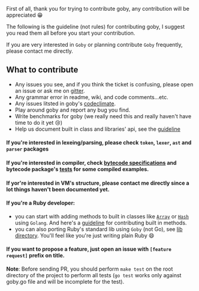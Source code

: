 First of all, thank you for trying to contribute goby, any contribution will be appreciated 😁

The following is the guideline (not rules) for contributing goby, I suggest you read them all before you start your contribution.

If you are very interested in `Goby` or planning contribute `Goby` frequently, please contact me directly.

## What to contribute

- Any issues you see, and if you think the ticket is confusing, please open an issue or ask me on [gitter](https://gitter.im/goby-lang/Lobby).
- Any grammar error in readme, wiki, and code comments...etc.
- Any issues litsted in goby's [codeclimate](https://codeclimate.com/github/goby-lang/goby/issues).
- Play around goby and report any bug you find.
- Write benchmarks for goby (we really need this and really haven't have time to do it yet 😢)
- Help us document built in class and libraries' api, see the [guideline](https://github.com/goby-lang/goby/wiki/Documenting-Goby-Code)


#### If you're interested in lexeing/parsing, please check `token`, `lexer`, `ast` and `parser` packages

#### If you're interested in compiler, check [bytecode specifications](https://github.com/goby-lang/goby/wiki/Bytecode-Instruction-specs) and bytecode package's [tests](https://github.com/goby-lang/goby/blob/master/bytecode/generator_test.go) for some compiled examples.

#### If yor're interested in VM's structure, please contact me directly since a lot things haven't been documented yet.

#### If you're a Ruby developer:
  - you can start with adding methods to built in classes like [`Array`](https://github.com/goby-lang/goby/blob/master/vm/array.go) or [`Hash`](https://github.com/goby-lang/goby/blob/master/vm/hash.go) using `Golang`. And here's a [guideline](https://github.com/goby-lang/goby/wiki/Contibuting-a-Method) for contributing built in methods.
  - you can also porting Ruby's standard lib using `Goby` (not Go), see [lib directory](https://github.com/goby-lang/goby/tree/master/lib/net). You'll feel like you're just writing plain Ruby 😄

#### If you want to propose a feature, just open an issue with `[feature request]` prefix on title.

**Note**: Before sending PR, you should perform `make test` on the root directory of the project to perform all tests (`go test` works only against goby.go file and will be incomplete for the test).










